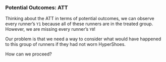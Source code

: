 ### Potential Outcomes: ATT

Thinking about the ATT in terms of potential outcomes, we can observe every runner’s `Y1` because all of these runners are in the treated group. However, we are missing every runner’s `Y0`! 

Our problem is that we need a way to consider what would have happened to this group of runners if they had not worn HyperShoes. 

How can we proceed?
